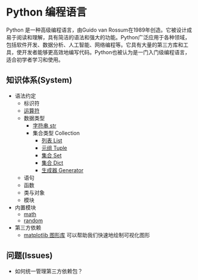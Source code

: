 # Python 编程语言

Python 是一种高级编程语言，由Guido van Rossum在1989年创造。它被设计成易于阅读和理解，具有简洁的语法和强大的功能。Python广泛应用于各种领域，包括软件开发、数据分析、人工智能、网络编程等。它具有大量的第三方库和工具，使开发者能够更高效地编写代码。Python也被认为是一门入门级编程语言，适合初学者学习和使用。

## 知识体系(System)

- 语法约定
  - 标识符
  - [运算符](./src/python/base/operator.ipynb)
  - 数据类型
    - [字符串 str](./src/python/base/str.ipynb)
    - 集合类型 Collection
      - [列表 List](./src/python/base/list.ipynb)
      - [元组 Tuple](./src/python/base/tuple.ipynb)
      - [集合 Set](./src/python/base/set.ipynb)
      - [集合 Dict](./src/python/base/dict.ipynb)
      - [生成器 Generator](./src/python/base/generator.ipynb)
  - 语句
  - 函数
  - 类与对象
  - 模块
- 内置模块
  - [math](./src/python/build-in/math.ipynb)
  - [random](./src/python/build-in/random.ipynb)
- 第三方依赖
  - [matplotlib 图形库](./src/python/dependencies/matplotlib.ipynb) 可以帮助我们快速地绘制可视化图形

## 问题(Issues)

- 如何统一管理第三方依赖包？